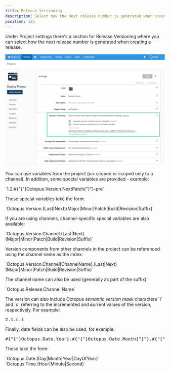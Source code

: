 ```yaml
---
title: Release Versioning
description: Select how the next release number is generated when creating a release.
position: 125
---
```


Under Project settings there's a section for Release Versioning where you can select how the next release number is generated when creating a release.


![release_versioning](release-versioning.png "width=500")

<div>
    <p>You can use variables from the project (un-scoped or scoped only to a channel). In addition, some special variables are provided - example:
    </p>
    `1.2.#{"{"}Octopus.Version.NextPatch{"}"}-pre`
    <p>These special variables take the form:</p>
    `Octopus.Version.(Last|Next)(Major|Minor|Patch|Build|Revision|Suffix)`
    <p>If you are using channels, channel-specific special variables are
        also available: </p>
    `Octopus.Version.Channel.(Last|Next)(Major|Minor|Patch|Build|Revision|Suffix)`
    <p>Version components from other channels in the project can be
        referenced using the channel name as the index:</p>
    `Octopus.Version.Channel[ChannelName].(Last|Next)(Major|Minor|Patch|Build|Revision|Suffix)`
    <p>The channel name can also be used (generally as part of the
        suffix):</p>
    `Octopus.Release.Channel.Name`
    <p>The version can also include Octopus <em>semantic version mask</em> characters
        `i` and `c` referring to the <strong>i</strong>ncremented
        and <strong>c</strong>urrent values of the version, respectively. For example:
    </p>
    <pre>2.1.c.i</pre>
    <p>Finally, date fields can be also be used, for example: </p>
    <pre>#{"{"}Octopus.Date.Year}.#{"{"}Octopus.Date.Month{"}"}.#{"{"}Octopus.Date.Day{"}"}</pre>
    <p>These take the form:</p>
    `Octopus.Date.(Day|Month|Year|DayOfYear)`<br/>`Octopus.Time.(Hour|Minute|Second)`
</div>
